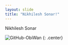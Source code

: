 ```yaml
---
layout: slide
title: "Nikhilesh Sonar!"
---
```


Nikhilesh Sonar

![GitHub-ObiWan](https://octodex.github.com/images/octobiwan.jpg)
{: .center}
